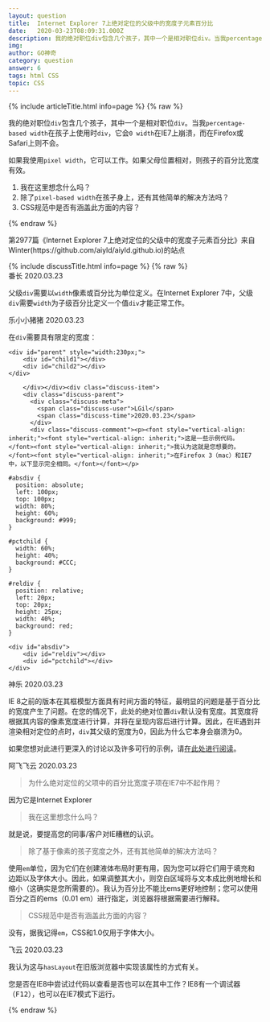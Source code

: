 ```yaml
---
layout: question
title:  Internet Explorer 7上绝对定位的父级中的宽度子元素百分比
date:   2020-03-23T08:09:31.000Z
description: 我的绝对职位div包含几个孩子，其中一个是相对职位div。当我percentage-based width在孩子上使用时div，它会0 width在IE7...
img: 
author: GO神奇
category: question
answer: 6
tags: html CSS
topic: CSS
---
```

<div class="article-root">
  <div class="article">
    {% include articleTitle.html info=page %}
    {% raw %}
    <div class="article-content"><p><font style="vertical-align: inherit;"><font style="vertical-align: inherit;">我的绝对职位</font></font><code>div</code><font style="vertical-align: inherit;"><font style="vertical-align: inherit;">包含几个孩子，其中一个是相对职位</font></font><code>div</code><font style="vertical-align: inherit;"><font style="vertical-align: inherit;">。</font><font style="vertical-align: inherit;">当我</font></font><code>percentage-based width</code><font style="vertical-align: inherit;"><font style="vertical-align: inherit;">在孩子上</font><font style="vertical-align: inherit;">使用时</font></font><code>div</code><font style="vertical-align: inherit;"><font style="vertical-align: inherit;">，它会</font></font><code>0 width</code><font style="vertical-align: inherit;"><font style="vertical-align: inherit;">在IE7上</font><font style="vertical-align: inherit;">崩溃</font><font style="vertical-align: inherit;">，而在Firefox或Safari上则不会。</font></font></p>

<p><font style="vertical-align: inherit;"><font style="vertical-align: inherit;">如果我使用</font></font><code>pixel width</code><font style="vertical-align: inherit;"><font style="vertical-align: inherit;">，它可以工作。</font><font style="vertical-align: inherit;">如果父母位置相对，则孩子的百分比宽度有效。</font></font></p>

<ol>
<li><font style="vertical-align: inherit;"><font style="vertical-align: inherit;">我在这里想念什么吗？</font></font></li>
<li><font style="vertical-align: inherit;"><font style="vertical-align: inherit;">除了</font></font><code>pixel-based width</code><font style="vertical-align: inherit;"><font style="vertical-align: inherit;">在孩子</font><font style="vertical-align: inherit;">身上，还有其他简单的解决方法</font><font style="vertical-align: inherit;">吗？</font></font></li>
<li><font style="vertical-align: inherit;"><font style="vertical-align: inherit;">CSS规范中是否有涵盖此方面的内容？</font></font></li>
</ol></div>
    {% endraw %}
  </div>
  <p class="winter_mark">第2977篇《Internet Explorer 7上绝对定位的父级中的宽度子元素百分比》来自Winter(https://github.com/aiyld/aiyld.github.io)的站点</p>
  <div class="discuss-wrapper">
    {% include discussTitle.html info=page %}
    {% raw %}
    <div class="discuss-item">
        <div class="discuss-parent">
          <div class="discuss-meta">
            <span class="discuss-user">番长</span>
            <span class="discuss-time">2020.03.23</span>
          </div>
          <div class="discuss-comment"><p><font style="vertical-align: inherit;"><font style="vertical-align: inherit;">父级</font></font><code>div</code><font style="vertical-align: inherit;"><font style="vertical-align: inherit;">需要以</font></font><code>width</code><font style="vertical-align: inherit;"><font style="vertical-align: inherit;">像素或百分比为单位</font><font style="vertical-align: inherit;">定义</font><font style="vertical-align: inherit;">。</font><font style="vertical-align: inherit;">在Internet Explorer 7中，父级</font></font><code>div</code><font style="vertical-align: inherit;"><font style="vertical-align: inherit;">需要</font></font><code>width</code><font style="vertical-align: inherit;"><font style="vertical-align: inherit;">为子级百分比</font><font style="vertical-align: inherit;">定义一个</font><font style="vertical-align: inherit;">值</font></font><code>div</code><font style="vertical-align: inherit;"><font style="vertical-align: inherit;">才能正常工作。</font></font></p></div>
        </div></div><div class="discuss-item">
        <div class="discuss-parent">
          <div class="discuss-meta">
            <span class="discuss-user">乐小小猪猪</span>
            <span class="discuss-time">2020.03.23</span>
          </div>
          <div class="discuss-comment"><p><font style="vertical-align: inherit;"><font style="vertical-align: inherit;">在</font></font><code>div</code><font style="vertical-align: inherit;"><font style="vertical-align: inherit;">需要具有限定的宽度：</font></font></p>

<pre><code>&lt;div id="parent" style="width:230px;"&gt;<font></font>
    &lt;div id="child1"&gt;&lt;/div&gt;<font></font>
    &lt;div id="child2"&gt;&lt;/div&gt;<font></font>
&lt;/div&gt;<font></font>
</code></pre></div>
        </div></div><div class="discuss-item">
        <div class="discuss-parent">
          <div class="discuss-meta">
            <span class="discuss-user">LGil</span>
            <span class="discuss-time">2020.03.23</span>
          </div>
          <div class="discuss-comment"><p><font style="vertical-align: inherit;"><font style="vertical-align: inherit;">这是一些示例代码。</font><font style="vertical-align: inherit;">我认为这就是您想要的。</font><font style="vertical-align: inherit;">在Firefox 3（mac）和IE7中，以下显示完全相同。</font></font></p>

<p></p><div class="snippet" data-lang="js" data-hide="false" data-console="false" data-babel="false">
<div class="snippet-code">
<pre class="snippet-code-css lang-css prettyprint-override"><code>#absdiv {<font></font>
  position: absolute; <font></font>
  left: 100px; <font></font>
  top: 100px; <font></font>
  width: 80%; <font></font>
  height: 60%; <font></font>
  background: #999;<font></font>
}<font></font>
<font></font>
#pctchild {<font></font>
  width: 60%; <font></font>
  height: 40%; <font></font>
  background: #CCC;<font></font>
}<font></font>
<font></font>
#reldiv {<font></font>
  position: relative;<font></font>
  left: 20px;<font></font>
  top: 20px;<font></font>
  height: 25px;<font></font>
  width: 40%;<font></font>
  background: red;<font></font>
}</code></pre>
<pre class="snippet-code-html lang-html prettyprint-override"><code>&lt;div id="absdiv"&gt;<font></font>
    &lt;div id="reldiv"&gt;&lt;/div&gt;<font></font>
    &lt;div id="pctchild"&gt;&lt;/div&gt;<font></font>
&lt;/div&gt;</code></pre>
</div>
</div>
<p></p></div>
        </div></div><div class="discuss-item">
        <div class="discuss-parent">
          <div class="discuss-meta">
            <span class="discuss-user">神乐</span>
            <span class="discuss-time">2020.03.23</span>
          </div>
          <div class="discuss-comment"><p><font style="vertical-align: inherit;"><font style="vertical-align: inherit;">IE 8之前的版本在其框模型方面具有时间方面的特征，最明显的问题是基于百分比的宽度产生了问题。</font><font style="vertical-align: inherit;">在您的情况下，此处的绝对位置</font></font><code>div</code><font style="vertical-align: inherit;"><font style="vertical-align: inherit;">默认没有宽度。</font><font style="vertical-align: inherit;">其宽度将根据其内容的像素宽度进行计算，并将在呈现内容后进行计算。</font><font style="vertical-align: inherit;">因此，在IE遇到并渲染相对定位的点时，</font></font><code>div</code><font style="vertical-align: inherit;"><font style="vertical-align: inherit;">其父级的宽度为0，因此为什么它本身会崩溃为0。</font></font></p>

<p><font style="vertical-align: inherit;"><font style="vertical-align: inherit;">如果您想对此进行更深入的讨论以及许多可行的示例，请</font></font><a href="http://www.positioniseverything.net/explorer/percentages.html" rel="noreferrer"><font style="vertical-align: inherit;"><font style="vertical-align: inherit;">在此处进行阅读</font></font></a><font style="vertical-align: inherit;"><font style="vertical-align: inherit;">。</font></font></p></div>
        </div></div><div class="discuss-item">
        <div class="discuss-parent">
          <div class="discuss-meta">
            <span class="discuss-user">阿飞飞云</span>
            <span class="discuss-time">2020.03.23</span>
          </div>
          <div class="discuss-comment"><blockquote>
  <p><font style="vertical-align: inherit;"><font style="vertical-align: inherit;">为什么绝对定位的父项中的百分比宽度子项在IE7中不起作用？</font></font></p>
</blockquote>

<p><font style="vertical-align: inherit;"><font style="vertical-align: inherit;">因为它是Internet Explorer</font></font></p>

<blockquote>
  <p><font style="vertical-align: inherit;"><font style="vertical-align: inherit;">我在这里想念什么吗？</font></font></p>
</blockquote>

<p><font style="vertical-align: inherit;"><font style="vertical-align: inherit;">就是说，要提高您的同事/客户对IE糟糕的认识。</font></font></p>

<blockquote>
  <p><font style="vertical-align: inherit;"><font style="vertical-align: inherit;">除了基于像素的孩子宽度之外，还有其他简单的解决方法吗？</font></font></p>
</blockquote>

<p><font style="vertical-align: inherit;"><font style="vertical-align: inherit;">使用</font></font><code>em</code><font style="vertical-align: inherit;"><font style="vertical-align: inherit;">单位，因为它们在创建液体布局时更有用，因为您可以将它们用于填充和边距以及字体大小。</font><font style="vertical-align: inherit;">因此，如果调整其大小，则空白区域将与文本成比例地增长和缩小（这确实是您所需要的）。</font><font style="vertical-align: inherit;">我认为百分比不能比ems更好地控制；</font><font style="vertical-align: inherit;">您可以使用百分之百的ems（0.01 em）进行指定，浏览器将根据需要进行解释。  </font></font></p>

<blockquote>
  <p><font style="vertical-align: inherit;"><font style="vertical-align: inherit;">CSS规范中是否有涵盖此方面的内容？</font></font></p>
</blockquote>

<p><font style="vertical-align: inherit;"><font style="vertical-align: inherit;">没有，据我记得</font></font><code>em</code><font style="vertical-align: inherit;"><font style="vertical-align: inherit;">，CSS和1.0仅用于字体大小。</font></font></p></div>
        </div></div><div class="discuss-item">
        <div class="discuss-parent">
          <div class="discuss-meta">
            <span class="discuss-user">飞云</span>
            <span class="discuss-time">2020.03.23</span>
          </div>
          <div class="discuss-comment"><p><font style="vertical-align: inherit;"><font style="vertical-align: inherit;">我认为这与</font></font><code>hasLayout</code><font style="vertical-align: inherit;"><font style="vertical-align: inherit;">在旧版浏览器中实现</font><font style="vertical-align: inherit;">该</font><font style="vertical-align: inherit;">属性</font><font style="vertical-align: inherit;">的方式有关</font><font style="vertical-align: inherit;">。</font></font></p>

<p><font style="vertical-align: inherit;"><font style="vertical-align: inherit;">您是否在IE8中尝试过代码以查看是否也可以在其中工作？</font><font style="vertical-align: inherit;">IE8有一个调试器（</font></font><kbd>F12</kbd><font style="vertical-align: inherit;"><font style="vertical-align: inherit;">），也可以在IE7模式下运行。</font></font></p></div>
        </div></div>
    {% endraw %}
  </div>
<div>
